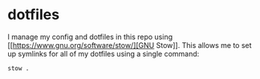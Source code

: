 # dotfiles

I manage my config and dotfiles in this repo using [[https://www.gnu.org/software/stow/][GNU Stow]]. This allows me to set up symlinks for all of my dotfiles using a single command:

```bash
stow .
```

